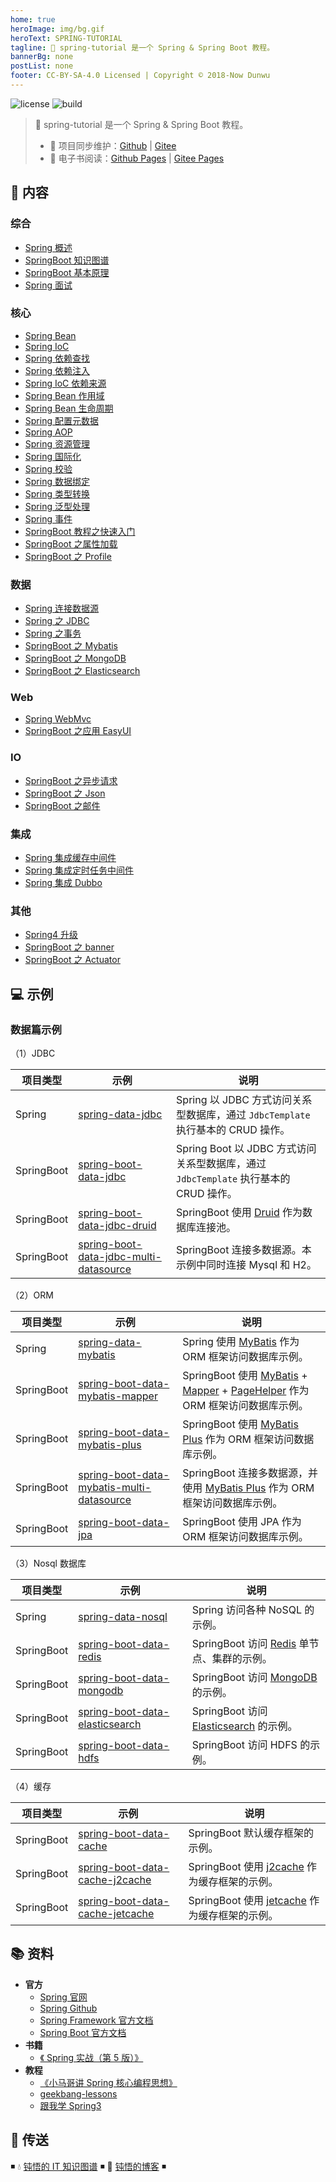 ```yaml
---
home: true
heroImage: img/bg.gif
heroText: SPRING-TUTORIAL
tagline: 🍃 spring-tutorial 是一个 Spring & Spring Boot 教程。
bannerBg: none
postList: none
footer: CC-BY-SA-4.0 Licensed | Copyright © 2018-Now Dunwu
---
```


![license](https://badgen.net/github/license/dunwu/spring-tutorial)
![build](https://travis-ci.com/dunwu/spring-tutorial.svg?branch=master)

> 🍃 spring-tutorial 是一个 Spring & Spring Boot 教程。
>
> - 🔁 项目同步维护：[Github](https://github.com/dunwu/spring-tutorial/) | [Gitee](https://gitee.com/turnon/spring-tutorial/)
> - 📖 电子书阅读：[Github Pages](https://dunwu.github.io/spring-tutorial/) | [Gitee Pages](http://turnon.gitee.io/spring-tutorial/)

## 📖 内容

### 综合

- [Spring 概述](01.Java/13.框架/01.Spring/00.Spring综合/01.Spring概述.md)
- [SpringBoot 知识图谱](01.Java/13.框架/01.Spring/00.Spring综合/21.SpringBoot知识图谱.md)
- [SpringBoot 基本原理](01.Java/13.框架/01.Spring/00.Spring综合/22.SpringBoot基本原理.md)
- [Spring 面试](01.Java/13.框架/01.Spring/00.Spring综合/99.Spring面试.md)

### 核心

- [Spring Bean](01.Java/13.框架/01.Spring/01.Spring核心/01.SpringBean.md)
- [Spring IoC](01.Java/13.框架/01.Spring/01.Spring核心/02.SpringIoC.md)
- [Spring 依赖查找](01.Java/13.框架/01.Spring/01.Spring核心/03.Spring依赖查找.md)
- [Spring 依赖注入](01.Java/13.框架/01.Spring/01.Spring核心/04.Spring依赖注入.md)
- [Spring IoC 依赖来源](01.Java/13.框架/01.Spring/01.Spring核心/05.SpringIoC依赖来源.md)
- [Spring Bean 作用域](01.Java/13.框架/01.Spring/01.Spring核心/06.SpringBean作用域.md)
- [Spring Bean 生命周期](01.Java/13.框架/01.Spring/01.Spring核心/07.SpringBean生命周期.md)
- [Spring 配置元数据](01.Java/13.框架/01.Spring/01.Spring核心/08.Spring配置元数据.md)
- [Spring AOP](01.Java/13.框架/01.Spring/01.Spring核心/10.SpringAop.md)
- [Spring 资源管理](01.Java/13.框架/01.Spring/01.Spring核心/21.Spring资源管理.md)
- [Spring 国际化](01.Java/13.框架/01.Spring/01.Spring核心/22.Spring国际化.md)
- [Spring 校验](01.Java/13.框架/01.Spring/01.Spring核心/23.Spring校验.md)
- [Spring 数据绑定](01.Java/13.框架/01.Spring/01.Spring核心/24.Spring数据绑定.md)
- [Spring 类型转换](01.Java/13.框架/01.Spring/01.Spring核心/25.Spring类型转换.md)
- [Spring 泛型处理](01.Java/13.框架/01.Spring/01.Spring核心/26.Spring泛型处理.md)
- [Spring 事件](01.Java/13.框架/01.Spring/01.Spring核心/27.Spring事件.md)
- [SpringBoot 教程之快速入门](01.Java/13.框架/01.Spring/01.Spring核心/31.SpringBoot之快速入门.md)
- [SpringBoot 之属性加载](01.Java/13.框架/01.Spring/01.Spring核心/32.SpringBoot之属性加载.md)
- [SpringBoot 之 Profile](01.Java/13.框架/01.Spring/01.Spring核心/33.SpringBoot之Profile.md)

### 数据

- [Spring 连接数据源](01.Java/13.框架/01.Spring/02.Spring数据/01.Spring连接数据源.md)
- [Spring 之 JDBC](01.Java/13.框架/01.Spring/02.Spring数据/02.Spring之JDBC.md)
- [Spring 之事务](01.Java/13.框架/01.Spring/02.Spring数据/03.Spring之事务.md)
- [SpringBoot 之 Mybatis](01.Java/13.框架/01.Spring/02.Spring数据/22.SpringBoot之Mybatis.md)
- [SpringBoot 之 MongoDB](01.Java/13.框架/01.Spring/02.Spring数据/23.SpringBoot之MongoDB.md)
- [SpringBoot 之 Elasticsearch](01.Java/13.框架/01.Spring/02.Spring数据/24.SpringBoot之Elasticsearch.md)

### Web

- [Spring WebMvc](01.Java/13.框架/01.Spring/03.SpringWeb/01.SpringWebMvc.md)
- [SpringBoot 之应用 EasyUI](01.Java/13.框架/01.Spring/03.SpringWeb/21.SpringBoot之应用EasyUI.md)

### IO

- [SpringBoot 之异步请求](01.Java/13.框架/01.Spring/04.SpringIO/01.SpringBoot之异步请求.md)
- [SpringBoot 之 Json](01.Java/13.框架/01.Spring/04.SpringIO/02.SpringBoot之Json.md)
- [SpringBoot 之邮件](01.Java/13.框架/01.Spring/04.SpringIO/03.SpringBoot之邮件.md)

### 集成

- [Spring 集成缓存中间件](01.Java/13.框架/01.Spring/05.Spring集成/01.Spring集成缓存.md)
- [Spring 集成定时任务中间件](01.Java/13.框架/01.Spring/05.Spring集成/02.Spring集成调度器.md)
- [Spring 集成 Dubbo](01.Java/13.框架/01.Spring/05.Spring集成/03.Spring集成Dubbo.md)

### 其他

- [Spring4 升级](01.Java/13.框架/01.Spring/99.Spring其他/01.Spring4升级.md)
- [SpringBoot 之 banner](01.Java/13.框架/01.Spring/99.Spring其他/21.SpringBoot之banner.md)
- [SpringBoot 之 Actuator](01.Java/13.框架/01.Spring/99.Spring其他/22.SpringBoot之Actuator.md)

## 💻 示例

### 数据篇示例

（1）JDBC

| 项目类型   | 示例                                                                                                                                                  | 说明                                                                                 |
| ---------- | ----------------------------------------------------------------------------------------------------------------------------------------------------- | ------------------------------------------------------------------------------------ |
| Spring     | [spring-data-jdbc](https://github.com/dunwu/spring-tutorial/tree/master/codes/data/jdbc/spring-data-jdbc)                                             | Spring 以 JDBC 方式访问关系型数据库，通过 `JdbcTemplate` 执行基本的 CRUD 操作。      |
| SpringBoot | [spring-boot-data-jdbc](https://github.com/dunwu/spring-tutorial/tree/master/codes/data/jdbc/spring-boot-data-jdbc)                                   | Spring Boot 以 JDBC 方式访问关系型数据库，通过 `JdbcTemplate` 执行基本的 CRUD 操作。 |
| SpringBoot | [spring-boot-data-jdbc-druid](https://github.com/dunwu/spring-tutorial/tree/master/codes/data/jdbc/spring-boot-data-jdbc-druid)                       | SpringBoot 使用 [Druid](https://github.com/alibaba/druid) 作为数据库连接池。         |
| SpringBoot | [spring-boot-data-jdbc-multi-datasource](https://github.com/dunwu/spring-tutorial/tree/master/codes/data/jdbc/spring-boot-data-jdbc-multi-datasource) | SpringBoot 连接多数据源。本示例中同时连接 Mysql 和 H2。                              |

（2）ORM

| 项目类型   | 示例                                                                                                                                                       | 说明                                                                                                                                                                                                         |
| ---------- | ---------------------------------------------------------------------------------------------------------------------------------------------------------- | ------------------------------------------------------------------------------------------------------------------------------------------------------------------------------------------------------------ |
| Spring     | [spring-data-mybatis](https://github.com/dunwu/spring-tutorial/tree/master/codes/data/orm/spring-data-mybatis)                                             | Spring 使用 [MyBatis](https://github.com/mybatis/mybatis-3) 作为 ORM 框架访问数据库示例。                                                                                                                    |
| SpringBoot | [spring-boot-data-mybatis-mapper](https://github.com/dunwu/spring-tutorial/tree/master/codes/data/orm/spring-boot-data-mybatis-mapper)                     | SpringBoot 使用 [MyBatis](https://github.com/mybatis/mybatis-3) + [Mapper](https://github.com/abel533/Mapper) + [PageHelper](https://github.com/pagehelper/Mybatis-PageHelper) 作为 ORM 框架访问数据库示例。 |
| SpringBoot | [spring-boot-data-mybatis-plus](https://github.com/dunwu/spring-tutorial/tree/master/codes/data/orm/spring-boot-data-mybatis-plus)                         | SpringBoot 使用 [MyBatis Plus](https://github.com/baomidou/mybatis-plus) 作为 ORM 框架访问数据库示例。                                                                                                       |
| SpringBoot | [spring-boot-data-mybatis-multi-datasource](https://github.com/dunwu/spring-tutorial/tree/master/codes/data/orm/spring-boot-data-mybatis-multi-datasource) | SpringBoot 连接多数据源，并使用 [MyBatis Plus](https://github.com/baomidou/mybatis-plus) 作为 ORM 框架访问数据库示例。                                                                                       |
| SpringBoot | [spring-boot-data-jpa](https://github.com/dunwu/spring-tutorial/tree/master/codes/data/orm/spring-boot-data-jpa)                                           | SpringBoot 使用 JPA 作为 ORM 框架访问数据库示例。                                                                                                                                                            |

（3）Nosql 数据库

| 项目类型   | 示例                                                                                                                                   | 说明                                                                              |
| ---------- | -------------------------------------------------------------------------------------------------------------------------------------- | --------------------------------------------------------------------------------- |
| Spring     | [spring-data-nosql](https://github.com/dunwu/spring-tutorial/tree/master/codes/data/nosql/spring-data-nosql)                           | Spring 访问各种 NoSQL 的示例。                                                    |
| SpringBoot | [spring-boot-data-redis](https://github.com/dunwu/spring-tutorial/tree/master/codes/data/nosql/spring-boot-data-redis)                 | SpringBoot 访问 [Redis](https://redis.io/) 单节点、集群的示例。                   |
| SpringBoot | [spring-boot-data-mongodb](https://github.com/dunwu/spring-tutorial/tree/master/codes/data/nosql/spring-boot-data-mongodb)             | SpringBoot 访问 [MongoDB](https://www.mongodb.com/) 的示例。                      |
| SpringBoot | [spring-boot-data-elasticsearch](https://github.com/dunwu/spring-tutorial/tree/master/codes/data/nosql/spring-boot-data-elasticsearch) | SpringBoot 访问 [Elasticsearch](https://www.elastic.co/guide/index.html) 的示例。 |
| SpringBoot | [spring-boot-data-hdfs](https://github.com/dunwu/spring-tutorial/tree/master/codes/data/nosql/spring-boot-data-hdfs)                   | SpringBoot 访问 HDFS 的示例。                                                     |

（4）缓存

| 项目类型   | 示例                                                                                                                                     | 说明                                                                                 |
| ---------- | ---------------------------------------------------------------------------------------------------------------------------------------- | ------------------------------------------------------------------------------------ |
| SpringBoot | [spring-boot-data-cache](https://github.com/dunwu/spring-tutorial/tree/master/codes/data/cache/spring-boot-data-cache)                   | SpringBoot 默认缓存框架的示例。                                                      |
| SpringBoot | [spring-boot-data-cache-j2cache](https://github.com/dunwu/spring-tutorial/tree/master/codes/data/cache/spring-boot-data-cache-j2cache)   | SpringBoot 使用 [j2cache](https://gitee.com/ld/J2Cache) 作为缓存框架的示例。         |
| SpringBoot | [spring-boot-data-cache-jetcache](https://github.com/dunwu/spring-tutorial/tree/master/codes/data/cache/spring-boot-data-cache-jetcache) | SpringBoot 使用 [jetcache](https://github.com/alibaba/jetcache) 作为缓存框架的示例。 |

## 📚 资料

- **官方**
  - [Spring 官网](https://spring.io/)
  - [Spring Github](https://github.com/spring-projects/spring-framework)
  - [Spring Framework 官方文档](https://docs.spring.io/spring-framework/docs/current/spring-framework-reference/index.html)
  - [Spring Boot 官方文档](https://docs.spring.io/spring-boot/docs/current/reference/html/data.html)
- **书籍**
  - [《 Spring 实战（第 5 版）》](https://book.douban.com/subject/34949443/)
- **教程**
  - [《小马哥讲 Spring 核心编程思想》](https://time.geekbang.org/course/intro/265)
  - [geekbang-lessons](https://github.com/geektime-geekbang/geekbang-lessons)
  - [跟我学 Spring3](http://jinnianshilongnian.iteye.com/blog/1482071)

## 🚪 传送

◾ 💧 [钝悟的 IT 知识图谱](https://dunwu.github.io/waterdrop/) ◾ 🎯 [钝悟的博客](https://dunwu.github.io/blog/) ◾
